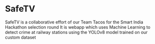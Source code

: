 ﻿# SafeTV

SafeTV is a collaborative effort of our Team Tacos for the Smart India Hackathon selection round
It is webapp which uses Machine Learning to detect crime at railway stations using the YOLOv8 model trained on our custom dataset
